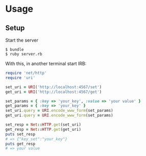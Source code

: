# Usage

## Setup
Start the server

    $ bundle
    $ ruby server.rb

 With this, in another terminal start IRB:

```ruby
require 'net/http'
require 'uri'

set_uri = URI('http://localhost:4567/set')
get_uri = URI('http://localhost:4567/get')

set_params = { :key => 'your_key', :value => 'your value' }
get_params = { :key => 'your_key' }
set_uri.query = URI.encode_www_form(set_params)
get_uri.query = URI.encode_www_form(set_params)

set_resp = Net::HTTP.get(set_uri)
get_resp = Net::HTTP.get(get_uri)
puts set_resp
# => {"key_set":"your_key"}
puts get_resp
# => your value
```

